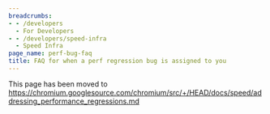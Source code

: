 ```yaml
---
breadcrumbs:
- - /developers
  - For Developers
- - /developers/speed-infra
  - Speed Infra
page_name: perf-bug-faq
title: FAQ for when a perf regression bug is assigned to you
---
```


This page has been moved to
<https://chromium.googlesource.com/chromium/src/+/HEAD/docs/speed/addressing_performance_regressions.md>